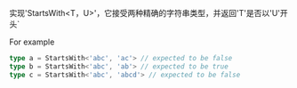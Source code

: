 实现'StartsWith<T，U>'，它接受两种精确的字符串类型，并返回'T'是否以'U'开头`

For example

```typescript
type a = StartsWith<'abc', 'ac'> // expected to be false
type b = StartsWith<'abc', 'ab'> // expected to be true
type c = StartsWith<'abc', 'abcd'> // expected to be false
```